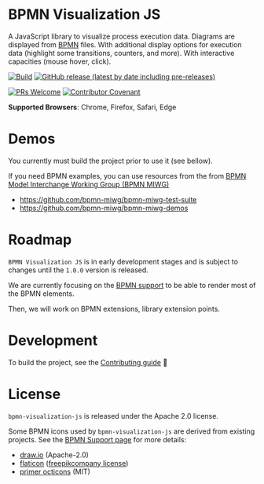 # BPMN Visualization JS
A JavaScript library to visualize process execution data. Diagrams are displayed from [BPMN](https://www.omg.org/spec/BPMN/2.0.2/PDF) files. With additional display
options for execution data (highlight some transitions, counters, and more). With interactive capacities (mouse hover,
click).

[![Build](https://github.com/process-analytics/bpmn-visualization-js/workflows/Build/badge.svg)](https://github.com/process-analytics/bpmn-visualization-js/actions)
[![GitHub release (latest by date including pre-releases)](https://img.shields.io/github/v/release/bonitasoft-labs/bpmn-visu-js?color=orange&include_prereleases)](https://github.com/process-analytics/bpmn-visualization-js/releases)

[![PRs Welcome](https://img.shields.io/badge/PRs-welcome-brightgreen.svg?style=flat-square)](CONTRIBUTING.md)
[![Contributor Covenant](https://img.shields.io/badge/Contributor%20Covenant-v2.0%20adopted-ff69b4.svg)](CODE_OF_CONDUCT.md)


**Supported Browsers**: Chrome, Firefox, Safari, Edge


# Demos

You currently must build the project prior to use it (see bellow).

If you need BPMN examples, you can use resources from the from [BPMN Model Interchange Working Group (BPMN MIWG)](http://www.omgwiki.org/bpmn-miwg)
- https://github.com/bpmn-miwg/bpmn-miwg-test-suite
- https://github.com/bpmn-miwg/bpmn-miwg-demos


# Roadmap

`BPMN Visualization JS` is in early development stages and is subject to changes until the `1.0.0` version is released.

We are currently focusing on the [BPMN support](https://github.com/process-analytics/bpmn-visualization-js/milestone/6)
to be able to render most of the BPMN elements.

Then, we will work on BPMN extensions, library extension points.

# Development

To build the project, see the [Contributing guide](CONTRIBUTING.md#Build) :slightly_smiling_face:


# License

`bpmn-visualization-js` is released under the Apache 2.0 license.

Some BPMN icons used by `bpmn-visualization-js` are derived from existing projects. See the [BPMN Support page](docs/bpmn-support.adoc)
for more details:
- [draw.io](https://github.com/jgraph/drawio) (Apache-2.0)
- [flaticon](https://www.flaticon.com) ([freepikcompany license](https://www.freepikcompany.com/legal#nav-flaticon))
- [primer octicons](https://github.com/primer/octicons) (MIT)
